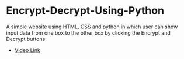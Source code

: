 # Encrypt-Decrypt-Using-Python
A simple website using HTML, CSS and python in which user can show input data from one box to the other box by clicking the Encrypt and Decrypt buttons.

- [Video Link]()
